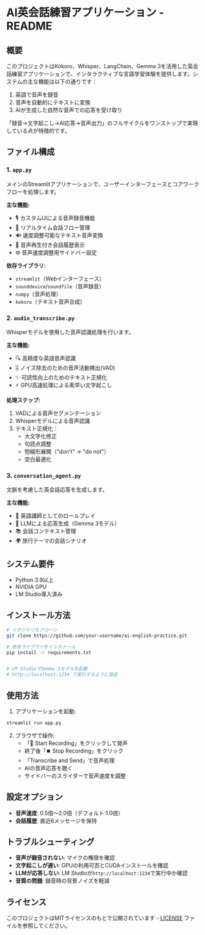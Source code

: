 # AI英会話練習アプリケーション - README

## 概要
このプロジェクトはKokoro、Whisper、LangChain、Gemma 3を活用した英会話練習アプリケーションで、インタラクティブな言語学習体験を提供します。システムの主な機能は以下の通りです：
1. 英語で音声を録音
2. 音声を自動的にテキストに変換
3. AIが生成した自然な音声での応答を受け取り


「録音→文字起こし→AI応答→音声出力」のフルサイクルをワンストップで実現している点が特徴的です。

## ファイル構成

### 1. `app.py`
メインのStreamlitアプリケーションで、ユーザーインターフェースとコアワークフローを処理します。

**主な機能:**
- 🎙️ カスタムUIによる音声録音機能
- 🔄 リアルタイム会話フロー管理
- 🔊 速度調整可能なテキスト音声変換
- 📝 音声再生付き会話履歴表示
- ⚙️ 音声速度調整用サイドバー設定

**依存ライブラリ:**
- `streamlit`（Webインターフェース）
- `sounddevice`/`soundfile`（音声録音）
- `numpy`（音声処理）
- `kokoro`（テキスト音声合成）

### 2. `audio_transcribe.py`
Whisperモデルを使用した音声認識処理を行います。

**主な機能:**
- 🔍 高精度な英語音声認識
- 🎚️ ノイズ除去のための音声活動検出(VAD)
- ✨ 可読性向上のためのテキスト正規化
- ⚡ GPU高速処理による素早い文字起こし

**処理ステップ:**
1. VADによる音声セグメンテーション
2. Whisperモデルによる音声認識
3. テキスト正規化：
   - 大文字化修正
   - 句読点調整
   - 短縮形展開（"don't" → "do not"）
   - 空白最適化

### 3. `conversation_agent.py`
文脈を考慮した英会話応答を生成します。

**主な機能:**
- 💬 英語講師としてのロールプレイ
- 🧠 LLMによる応答生成（Gemma 3モデル）
- 📚 会話コンテキスト管理
- 🌍 旅行テーマの会話シナリオ



## システム要件
- Python 3.9以上
- NVIDIA GPU
- LM Studio導入済み


## インストール方法
```bash
# リポジトリをクローン
git clone https://github.com/your-username/ai-english-practice.git

# 依存ライブラリをインストール
pip install -r requirements.txt


# LM StudioでGemma 3モデルを起動
# http://localhost:1234 で実行するように設定
```

## 使用方法
1. アプリケーションを起動:
```bash
streamlit run app.py
```

2. ブラウザで操作:
   - 「🎤 Start Recording」をクリックして発声
   - 終了後「⏹️ Stop Recording」をクリック
   - 「Transcribe and Send」で音声処理
   - AIの音声応答を聴く
   - サイドバーのスライダーで音声速度を調整

## 設定オプション
- **音声速度**: 0.5倍～2.0倍（デフォルト:1.0倍）
- **会話履歴**: 直近6メッセージを保持

## トラブルシューティング
- **音声が録音されない**: マイクの権限を確認
- **文字起こしが遅い**: GPUの利用可否とCUDAインストールを確認
- **LLMが応答しない**: LM Studioが`http://localhost:1234`で実行中か確認
- **音質の問題**: 録音時の背景ノイズを軽減

## ライセンス
このプロジェクトはMITライセンスのもとで公開されています - [LICENSE](LICENSE) ファイルを参照してください。
